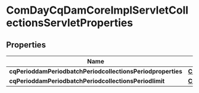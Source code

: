 
# ComDayCqDamCoreImplServletCollectionsServletProperties

## Properties
Name | Type | Description | Notes
------------ | ------------- | ------------- | -------------
**cqPerioddamPeriodbatchPeriodcollectionsPeriodproperties** | [**ConfigNodePropertyArray**](ConfigNodePropertyArray.md) |  |  [optional]
**cqPerioddamPeriodbatchPeriodcollectionsPeriodlimit** | [**ConfigNodePropertyInteger**](ConfigNodePropertyInteger.md) |  |  [optional]



